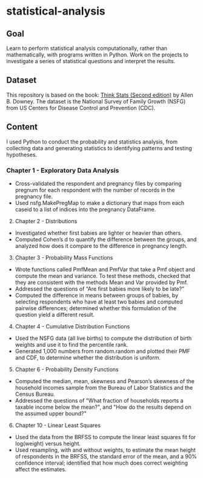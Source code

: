 # statistical-analysis

## Goal
Learn to perform statistical analysis computationally, rather than mathematically, with programs written in Python. 
Work on the projects to investigate a series of statistical questions and interpret the results. 

## Dataset
This repository is based on the book: [Think Stats (Second edition)](https://www.oreilly.com/library/view/think-stats-2nd/9781491907344/) by Allen B. Downey.
The dataset is the National Survey of Family Growth (NSFG) from US Centers for Disease Control and Prevention (CDC).

## Content
I used Python to conduct the probability and statistics analysis, from collecting data and generating statistics to identifying patterns and testing hypotheses.

### Chapter 1 - Exploratory Data Analysis
- Cross-validated the respondent and pregnancy files by comparing pregnum for each respondent with the number of records in the pregnancy file.
- Used nsfg.MakePregMap to make a dictionary that maps from each caseid to a list of indices into the pregnancy DataFrame.

2. Chapter 2 - Distributions
- Investigated whether first babies are lighter or heavier than others.
- Computed Cohen’s d to quantify the difference between the groups, and analyzed how does it compare to the difference in pregnancy length.

3. Chapter 3 - Probability Mass Functions
- Wrote functions called PmfMean and PmfVar that take a Pmf object and compute the mean and variance. 
To test these methods, checked that they are consistent with the methods Mean and Var provided by Pmf.
- Addressed the questions of “Are first babies more likely to be late?” 
- Computed the difference in means between groups of babies, by selecting respondents who have at least two babies and computed pairwise differences; determined whether this formulation of the question yield a different result.

4. Chapter 4 - Cumulative Distribution Functions
- Used the NSFG data (all live births) to compute the distribution of birth weights and use it to find the percentile rank.
- Generated 1,000 numbers from random.random and plotted their PMF and CDF, to determine whether the distribution is uniform.

5. Chapter 6 - Probability Density Functions
- Computed the median, mean, skewness and Pearson’s skewness of the household incomes sample from the Bureau of Labor Statistics and the Census Bureau. 
- Addressed the questions of "What fraction of households reports a taxable income below the mean?", and "How do the results depend on the assumed upper bound?"

6. Chapter 10 - Linear Least Squares
- Used the data from the BRFSS to compute the linear least squares fit for log(weight) versus height.
- Used resampling, with and without weights, to estimate the mean height of respondents in the BRFSS, the standard error of the mean, and a 90% confidence interval; 
identified that how much does correct weighting affect the estimates. 

